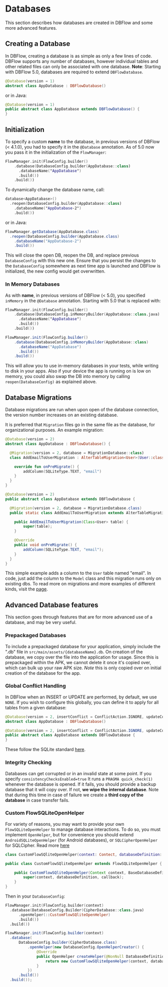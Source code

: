 # Databases

This section describes how databases are created in DBFlow and some more advanced features.

## Creating a Database

In DBFlow, creating a database is as simple as only a few lines of code. DBFlow supports any number of databases, however individual tables and other related files can only be associated with one database. **Note**: Starting with DBFlow 5.0, databases are required to extend `DBFlowDatabase`.

```kotlin
@Database(version = 1)
abstract class AppDatabase : DBFlowDatabase()
```

or in Java:

```java
@Database(version = 1)
public abstract class AppDatabase extends DBFlowDatabase() {
}
```

## Initialization

To specify a custom **name** to the database, in previous versions of DBFlow \(&lt; 4.1.0\), you had to specify it in the `@Database` annotation. As of 5.0 now you pass it in the initialization of the `FlowManager`:

```kotlin
FlowManager.init(FlowConfig.builder()
    .database(DatabaseConfig.builder(AppDatabase::class)
      .databaseName("AppDatabase")
      .build())
    .build())
```

To dynamically change the database name, call:

```kotlin
database<AppDatabase>()
  .reopen(DatabaseConfig.builder(AppDatabase::class)
    .databaseName("AppDatabase-2")
    .build())
```

or in Java:

```java
FlowManager.getDatabase(AppDatabase.class)
  .reopen(DatabaseConfig.builder(AppDatabase.class)
    .databaseName("AppDatabase-2")
    .build())
```

This will close the open DB, reopen the DB, and replace previous `DatabaseConfig` with this new one. Ensure that you persist the changes to the `DatabaseConfig` somewhere as next time app is launched and DBFlow is initialized, the new config would get overwritten.

### In Memory Databases

As with **name**, in previous versions of DBFlow \(&lt; 5.0\), you specified `inMemory` in the `@Database` annotation. Starting with 5.0 that is replaced with:

```kotlin
FlowManager.init(FlowConfig.builder()
    .database(DatabaseConfig.inMemoryBuilder(AppDatabase::class.java)
      .databaseName("AppDatabase")
      .build())
    .build())
```

```java
FlowManager.init(FlowConfig.builder()
    .database(DatabaseConfig.inMemoryBuilder(AppDatabase::class)
      .databaseName("AppDatabase")
      .build())
    .build())
```

This will allow you to use in-memory databases in your tests, while writing to disk in your apps. Also if your device the app is running on is low on memory, you could also swap the DB into memory by calling `reopen(DatabaseConfig)` as explained above.

## Database Migrations

Database migrations are run when upon open of the database connection, the version number increases on an existing database.

It is preferred that `Migration` files go in the same file as the database, for organizational purposes. An example migration:

```kotlin
@Database(version = 2)
abstract class AppDatabase : DBFlowDatabase() {

  @Migration(version = 2, database = MigrationDatabase::class)
  class AddEmailToUserMigration : AlterTableMigration<User>(User::class.java) {

    override fun onPreMigrate() {
        addColumn(SQLiteType.TEXT, "email")
    }
  }
}
```

```java
@Database(version = 2)
public abstract class AppDatabase extends DBFlowDatabase {

  @Migration(version = 2, database = MigrationDatabase.class)
  public static class AddEmailToUserMigration extends AlterTableMigration<User> {

    public AddEmailToUserMigration(Class<User> table) {
        super(table);
    }

    @Override
    public void onPreMigrate() {
        addColumn(SQLiteType.TEXT, "email");
    }
  }
}
```

This simple example adds a column to the `User` table named "email". In code, just add the column to the `Model` class and this migration runs only on existing dbs. To read more on migrations and more examples of different kinds, visit the [page](migrations.md).

## Advanced Database features

This section goes through features that are for more advanced use of a database, and may be very useful.

### Prepackaged Databases

To include a prepackaged database for your application, simply include the ".db" file in `src/main/assets/{databaseName}.db`. On creation of the database, we copy over the file into the application for usage. Since this is prepackaged within the APK, we cannot delete it once it's copied over, which can bulk up your raw APK size. _Note_ this is only copied over on initial creation of the database for the app.

### Global Conflict Handling

In DBFlow when an INSERT or UPDATE are performed, by default, we use `NONE`. If you wish to configure this globally, you can define it to apply for all tables from a given database:

```kotlin
@Database(version = 2, insertConflict = ConflictAction.IGNORE, updateConflict= ConflictAction.REPLACE)
abstract class AppDatabase : DBFlowDatabase()
```

```java
@Database(version = 2, insertConflict = ConflictAction.IGNORE, updateConflict= ConflictAction.REPLACE)
public abstract class AppDatabase extends DBFlowDatabase {
}
```

These follow the SQLite standard [here](https://www.sqlite.org/conflict.html).

### Integrity Checking

Databases can get corrupted or in an invalid state at some point. If you specify `consistencyChecksEnabled=true` It runs a `PRAGMA quick_check(1)` whenever the database is opened. If it fails, you should provide a backup database that it will copy over. If not, **we wipe the internal database**. Note that during this time in case of failure we create a **third copy of the database** in case transfer fails.

### Custom FlowSQLiteOpenHelper

For variety of reasons, you may want to provide your own `FlowSQLiteOpenHelper` to manage database interactions. To do so, you must implement `OpenHelper`, but for convenience you should extend `AndroidSQLiteOpenHelper` \(for Android databases\), or `SQLCipherOpenHelper` for SQLCipher. Read more [here](../../advanced-usage/sqlciphersupport.md)

```kotlin
class CustomFlowSQliteOpenHelper(context: Contect, databaseDefinition: DatabaseDefinition, listener: DatabaseHelperListener) : FlowSQLiteOpenHelper(context, databaseDefinition, listener)
```

```java
public class CustomFlowSQliteOpenHelper extends FlowSQLiteOpenHelper {

    public CustomFlowSQliteOpenHelper(Context context, BaseDatabaseDefinition databaseDefinition, @Nullable DatabaseCallback callback) {
        super(context, databaseDefinition, callback);
    }
}
```

Then in your `DatabaseConfig`:

```kotlin
FlowManager.init(FlowConfig.builder(context)
  .database(DatabaseConfig.Builder(CipherDatabase::class.java)
      .openHelper(::CustomFlowSQliteOpenHelper)
      .build())
  .build())
```

```java
FlowManager.init(FlowConfig.builder(context)
  .database(
      DatabaseConfig.builder(CipherDatabase.class)
          .openHelper(new DatabaseConfig.OpenHelperCreator() {
              @Override
              public OpenHelper createHelper(@NonNull DatabaseDefinition databaseDefinition, @Nullable DatabaseCallback callback) {
                  return new CustomFlowSQliteOpenHelper(context, databaseDefinition, callback);
              }
          })
      .build())
  .build());
```

